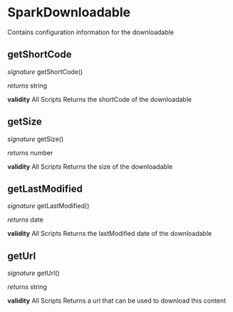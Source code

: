 # SparkDownloadable

Contains configuration information for the downloadable


## getShortCode

_signature_ getShortCode()</p>
_returns_ string</p>

<b>validity</b> All Scripts
Returns the shortCode of the downloadable

## getSize

_signature_ getSize()</p>
_returns_ number</p>

<b>validity</b> All Scripts
Returns the size of the downloadable

## getLastModified

_signature_ getLastModified()</p>
_returns_ date</p>

<b>validity</b> All Scripts
Returns the lastModified date of the downloadable

## getUrl

_signature_ getUrl()</p>
_returns_ string</p>

<b>validity</b> All Scripts
Returns a url that can be used to download this content

